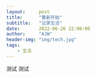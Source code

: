 ```yaml
---
layout:     post
title:      "重新开始"
subtitle:   "记录生活"
date:       2022-06-26 22:00:00
author:     "AJW"
header-img: "img/tech.jpg"
tags:
    - 生活
---
```


测试
测试

